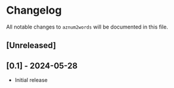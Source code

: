 # Changelog

All notable changes to `aznum2words` will be documented in this file.

## [Unreleased]

## [0.1] - 2024-05-28
- Initial release

